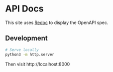 # API Docs

This site uses [Redoc](https://github.com/Redocly/redoc) to display the OpenAPI spec.

## Development

```bash
# Serve locally
python3 -m http.server
```

Then visit http://localhost:8000